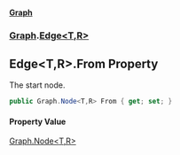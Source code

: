 #### [Graph](./A:\Visualstudioproject\GraphGit\docs.md 'A:\Visual studio project\GraphGit\docs')
### [Graph](./Graph.md 'Graph').[Edge&lt;T,R&gt;](./Graph-Edge-T_R-.md 'Graph.Edge&lt;T,R&gt;')
## Edge&lt;T,R&gt;.From Property
The start node.  
```csharp
public Graph.Node<T,R> From { get; set; }
```
#### Property Value
[Graph.Node&lt;](./Graph-Node-T_R-.md 'Graph.Node&lt;T,R&gt;')[T](./Graph-Edge-T_R-.md#Graph-Edge-T_R--T 'Graph.Edge&lt;T,R&gt;.T')[,](./Graph-Node-T_R-.md 'Graph.Node&lt;T,R&gt;')[R](./Graph-Edge-T_R-.md#Graph-Edge-T_R--R 'Graph.Edge&lt;T,R&gt;.R')[&gt;](./Graph-Node-T_R-.md 'Graph.Node&lt;T,R&gt;')  
